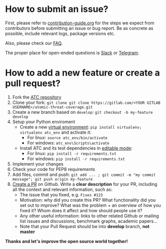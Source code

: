 # How to submit an issue?

First, please refer to [contribution-guide.org](http://www.contribution-guide.org/) for the steps we expect from
contributors before submitting an issue or bug report. Be as concrete as possible, include relevant logs, package
versions etc.

Also, please check our [FAQ](https://github.com/atc-project/atomic-threat-coverage#faq).

The proper place for open-ended questions
is [Slack](https://join.slack.com/t/atomicthreatcoverage/shared_invite/zt-6ropl01z-wIdiq3M0AEZPj_HiKfbiBg)
or [Telegram](https://t.me/atomic_threat_coverage).

# How to add a new feature or create a pull request?

1. Fork the [ATC repository](https://github.com/atc-project/atomic-threat-coverage)
2. Clone your fork: `git clone git clone https://gitlab.com/<YOUR GITLAB USERNAME>/atomic-threat-coverage.git`
3. Create a new branch based on `develop`: `git checkout -b my-feature develop`
4. Setup your Python enviroment
    - Create a
      new [virtual environment](https://virtualenv.pypa.io/en/stable/): `pip install virtualenv; virtualenv atc_env` and
      activate it:
        - For linux: `source atc_env/bin/activate`
        - For windows: `atc_env\Scripts\activate`
    - Install ATC and its test dependencies
      in [editable mode](https://pip.pypa.io/en/stable/reference/pip_install/#editable-installs):
        - For linux: `pip install -r requirements.txt`
        - For windows: `pip install -r requirements.txt`
5. Implement your changes
6. Check your code for PEP8 requirements
7. Add files, commit and push: `git add ... ; git commit -m "my commit message"; git push origin my-feature`
8. [Create a PR](https://help.github.com/articles/creating-a-pull-request/) on Github. Write a **clear description** for
   your PR, including all the context and relevant information, such as:
    - The issue that you fixed, e.g. `Fixes #123`
    - Motivation: why did you create this PR? What functionality did you set out to improve? What was the problem + an
      overview of how you fixed it? Whom does it affect and how should people use it?
    - Any other useful information: links to other related Github or mailing list issues and discussions, benchmark
      graphs, academic papers…
    - Note that your Pull Request should be into **develop** branch, **not master**

<!-- P.S. for developers: see our [Developer Page](https://github.com/atc-project/atomic-threat-coverage/wikis/Developer-guide) for details on the code style, CI, testing and similar. -->

**Thanks and let's improve the open source world together!**